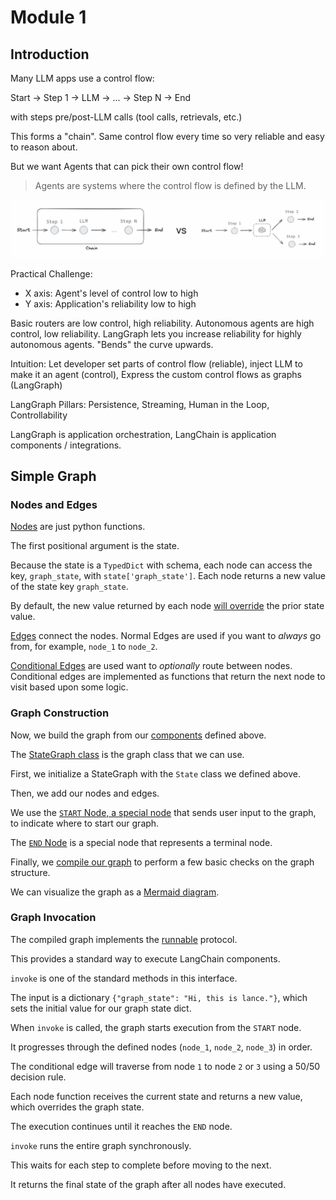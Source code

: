 # Module 1

## Introduction

Many LLM apps use a control flow:

Start -> Step 1 -> LLM -> ... -> Step N -> End

with steps pre/post-LLM calls (tool calls, retrievals, etc.)

This forms a "chain". Same control flow every time so very reliable and easy to reason about.

But we want Agents that can pick their own control flow!

> Agents are systems where the control flow is defined by the LLM.

![alt text](image.png)

Practical Challenge:

- X axis: Agent's level of control low to high
- Y axis: Application's reliability low to high

Basic routers are low control, high reliability. Autonomous agents are high control, low reliability. LangGraph lets you increase reliability for highly autonomous agents. "Bends" the curve upwards.

Intuition: Let developer set parts of control flow (reliable), inject LLM to make it an agent (control), Express the custom control flows as graphs (LangGraph)

LangGraph Pillars: Persistence, Streaming, Human in the Loop, Controllability

LangGraph is application orchestration, LangChain is application components / integrations.

## Simple Graph

### Nodes and Edges

[Nodes](https://langchain-ai.github.io/langgraph/concepts/low_level/#nodes) are just python functions.

The first positional argument is the state.

Because the state is a `TypedDict` with schema, each node can access the key, `graph_state`, with `state['graph_state']`. Each node returns a new value of the state key `graph_state`.

By default, the new value returned by each node [will override](https://langchain-ai.github.io/langgraph/concepts/low_level/#reducers) the prior state value.

[Edges](https://langchain-ai.github.io/langgraph/concepts/low_level/#edges) connect the nodes. Normal Edges are used if you want to _always_ go from, for example, `node_1` to `node_2`.

[Conditional Edges](https://langchain-ai.github.io/langgraph/reference/graphs/?h=conditional+edge#langgraph.graph.StateGraph.add_conditional_edges) are used want to _optionally_ route between nodes. Conditional edges are implemented as functions that return the next node to visit based upon some logic.

### Graph Construction

Now, we build the graph from our [components](https://langchain-ai.github.io/langgraph/concepts/low_level/) defined above.

The [StateGraph class](https://langchain-ai.github.io/langgraph/concepts/low_level/#stategraph) is the graph class that we can use.

First, we initialize a StateGraph with the `State` class we defined above.

Then, we add our nodes and edges.

We use the [`START` Node, a special node](https://langchain-ai.github.io/langgraph/concepts/low_level/#start-node) that sends user input to the graph, to indicate where to start our graph.

The [`END` Node](https://langchain-ai.github.io/langgraph/concepts/low_level/#end-node) is a special node that represents a terminal node.

Finally, we [compile our graph](https://langchain-ai.github.io/langgraph/concepts/low_level/#compiling-your-graph) to perform a few basic checks on the graph structure.

We can visualize the graph as a [Mermaid diagram](https://github.com/mermaid-js/mermaid).

### Graph Invocation

The compiled graph implements the [runnable](https://python.langchain.com/v0.1/docs/expression_language/interface/) protocol.

This provides a standard way to execute LangChain components.

`invoke` is one of the standard methods in this interface.

The input is a dictionary `{"graph_state": "Hi, this is lance."}`, which sets the initial value for our graph state dict.

When `invoke` is called, the graph starts execution from the `START` node.

It progresses through the defined nodes (`node_1`, `node_2`, `node_3`) in order.

The conditional edge will traverse from node `1` to node `2` or `3` using a 50/50 decision rule.

Each node function receives the current state and returns a new value, which overrides the graph state.

The execution continues until it reaches the `END` node.

`invoke` runs the entire graph synchronously.

This waits for each step to complete before moving to the next.

It returns the final state of the graph after all nodes have executed.
